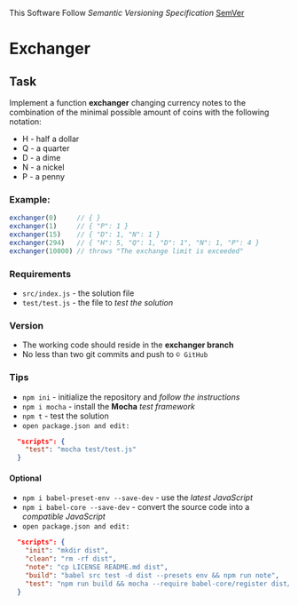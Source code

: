 This Software Follow *Semantic Versioning Specification* [SemVer](http://semver.org/)

# Exchanger

## Task
Implement a function **exchanger** changing currency notes to the combination of the minimal possible amount of coins with the following notation:
* H - half a dollar
* Q - a quarter
* D - a dime
* N - a nickel
* P - a penny

### Example:
```js
exchanger(0)     // { }
exchanger(1)     // { "P": 1 }
exchanger(15)    // { "D": 1, "N": 1 }
exchanger(294)   // { "H": 5, "Q": 1, "D": 1", "N": 1, "P": 4 } 
exchanger(10000) // throws "The exchange limit is exceeded"
```

### Requirements
* `src/index.js` - the solution file
* `test/test.js` - the file to *test the solution*

### Version
* The working code should reside in the **exchanger branch**
* No less than two git commits and push to `© GitHub`

### Tips
* `npm ini`     - initialize the repository and *follow the instructions*
* `npm i mocha` - install the **Mocha** *test framework*
* `npm t`       - test the solution
* `open package.json and edit:`
```json
  "scripts": {
    "test": "mocha test/test.js"
  }
```

#### Optional
* `npm i babel-preset-env --save-dev` - use the *latest JavaScript*
* `npm i babel-core --save-dev`       - convert the source code into a *compatible JavaScript*
* `open package.json and edit:`
```json
  "scripts": {
    "init": "mkdir dist",
    "clean": "rm -rf dist",
    "note": "cp LICENSE README.md dist",
    "build": "babel src test -d dist --presets env && npm run note",
    "test": "npm run build && mocha --require babel-core/register dist/test.js"
  }
```
